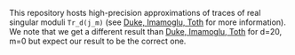This repository hosts high-precision approximations of traces of real singular moduli `Tr_d(j_m)` (see [Duke, Imamoglu, Toth](https://annals.math.princeton.edu/2011/173-2/p08) for more information).
We note that we get a different result than [Duke, Imamoglu, Toth](https://annals.math.princeton.edu/2011/173-2/p08) for d=20, m=0 but expect our result to be the correct one.
